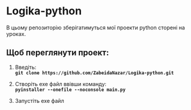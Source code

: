 # Logika-python


В цьому репозиторію зберігатимуться мої проекти python сторені на уроках.




## Щоб переглянути проект:

1. Введіть:  
**`git clone https://github.com/ZabeidaNazar/Logika-python.git`**

2. Створіть exe файл ввівши команду:  
**`pyinstaller --onefile --noconsole main.py`**

3. Запустіть exe файл